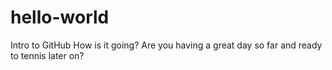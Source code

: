 # hello-world
Intro to GitHub
How is it going? Are you having a great day so far and ready to tennis later on?

